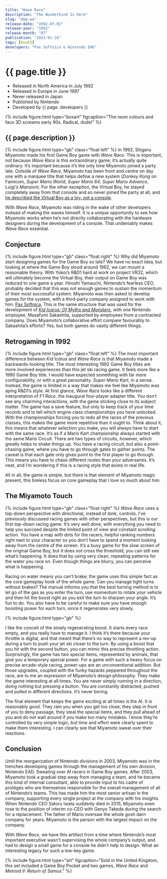 ```yaml
---
title: "Wave Race"
description: "The Wunderkind Is Here"
slug: "dmg-wa"
release-date: "1992-07-01"
release-year: "1992"
release-month: "07"
publication: "2021-01-16"
tags: [book3]
developers: "Pax Softnica & Nintendo EAD"
---
```

# {{ page.title }}

- Released in North America in July 1992
- Released in Europe in June 1997
- Never released in Japan
- Published by Nintendo
- Developed by {{ page. developers }}

{% include figure.html type="boxart" figcaption="The neon colours and faux 3D screams early 90s. Radical, dude!" %}

## {{ page.description }}

{% include figure.html type="gb" class="float left" %}
In 1992, Shigeru Miyamoto made his first Game Boy game with *Wave Race*. This is important, not because *Wave Race* is this extraordinary game; it’s actually quite ordinary. It’s important because it’s the only time Miyamoto joined a party late. Outside of *Wave Race*, Miyamoto has been front and centre on day one with a marquee title that helps define a new system (*Donkey Kong* on Famicom, *Super Mario World*, *Super Mario 64*, *Super Mario Advance*, *Luigi’s Mansion*). For the other exception, the Virtual Boy, he stayed completely away from that console and so never joined the party at all, and [he described the Virtual Boy as a toy, not a console](https://www.nintendo.co.uk/Iwata-Asks/Iwata-Asks-Nintendo-3DS/Vol-1-And-That-s-How-the-Nintendo-3DS-Was-Made/2-Shigeru-Miyamoto-Talks-Virtual-Boy/2-Shigeru-Miyamoto-Talks-Virtual-Boy-229419.html).

With *Wave Race*, Miyamoto was riding in the wake of other developers instead of making the waves himself. It is a unique opportunity to see how Miyamoto works when he’s not directly collaborating with the hardware designers during the development of a console. That undeniably makes *Wave Race* essential.

## Conjecture

{% include figure.html type="gb" class="float right" %}
Why did Miyamoto start designing games for the Game Boy so late? We have no exact idea, but looking at where the Game Boy stood around 1992, we can mount a reasonable theory. With Yokoi’s R&D1 hard at work on project VR32, which will ultimately become the Virtual Boy, their output on Game Boy was reduced to one game a year. Hiroshi Yamauchi, Nintendo’s fearless CEO, probably decided that this was not enough games to sustain the momentum of their most successful system. Miyamoto was then asked to develop games for the system, with a third-party company assigned to work with him: [Pax Softnica](https://www.giantbomb.com/pax-softonica/3010-5009/). This is the same structure that was used for the development of [*Kid Icarus: Of Myths and Monsters*](/articles/dmg-ka), with one Nintendo employee, Masafumi Sakashita, supported by employees from a contracted company. Does Miyamoto’s collaborative effort compare favourably to Sakashita’s efforts? Yes, but both games do vastly different things.

## Retrogaming in 1992

{% include figure.html type="gb" class="float left" %}
The most important difference between *Kid Icarus* and *Wave Race* is that Miyamoto made a backwards-looking title. The most interesting 1992 Game Boy titles are more involved experiences than this jet ski racing game. It feels more like a 1990 Game Boy title. I would have expected something with far more configurability, or with a great personality. *Super Mario Kart*, in a sense. Instead, the game is limited in a way that makes me feel like Miyamoto was aping R&D1’s style. At first glance, *Wave Race* looks like a different interpretation of *F1 Race*, the inaugural four-player adapter title. You don’t see any charming interactions, with the game sticking close to its subject matter. The game has a save feature, but only to keep track of your time records and to tell which engine class championships you have unlocked. With the championships forcing you to redo all the races of the previous classes, this makes the game more repetitive than it ought to. Think about it, this means that whatever selection you make, you will always have to start with the same race. It’s as if a Mario Kart championship always started with the same Mario Circuit. There are two types of circuits, however, which greatly helps to shake things up. You have a racing circuit, but also a point-chasing game, where you have to go through gates to gather points. The caveat is that each gate only gives point to the first player to go through. This means you have to chase different routes than your adversaries. It’s neat, and I’m wondering if this is a racing style that exists in real life. 

All in all, the game is simple, but there is that element of Miyamoto magic present, this tireless focus on core gameplay that I love so much about him. 

## The Miyamoto Touch

{% include figure.html type="gb" class="float right" %}
*Wave Race* uses a top-down perspective with directional, instead of *tank*, controls. I’ve previously discussed racing games with other perspectives, but this is our first top-down racing game. It’s very well done, with everything you need to help you succeed despite the limited point of view and constant scrolling action. You have a map with dots for the racers, helpful ranking numbers right next to your character so you don’t have to spend a moment looking away from the centre of the screen. It’s a busy game for the slow screen of the original Game Boy, but it does not cross the threshold; you can still see what’s happening. It does that by using very clean, repeating patterns for the water you race on. Even though things are blurry, you can perceive what is happening. 

Racing on water means you can’t brake; the game uses this simple fact as the core gameplay hook of the whole game. Can you manage tight turns without brakes? The manual informs you that the best turning method is to let go of the gas as you enter the turn, use momentum to rotate your vehicle and then hit the boost right as you exit the turn to sharpen your angle. It’s fun to do. You also have to be careful to make sure you have enough boosting power for each turn, since it regenerates very slowly.

{% include figure.html type="gb" %}

I like the conceit of the slowly regenerating boost. It starts every race empty, and you really have to manage it. I think it’s there because your throttle is digital, and that meant that there’s no way to represent a rev-up during a turn to push your jet ski closer to the turn. By using a boost that you hit with the second button, you can mimic this precise throttling action. Surprisingly, the game has two special items, represented by animals, that give you a temporary special power. For a game with such a heavy focus on precise arcade-style racing, power-ups are an unconventional addition. But those upgrades, coupled with the funky hazards peppered throughout the race, are to me an expression of Miyamoto’s design philosophy. They make the game interesting at all times. You are never simply running in a direction, doing nothing but pressing a button. You are constantly distracted, pushed and pulled in different directions. It’s never boring.

The final element that keeps the game exciting at all times is the AI. It is reasonably good. They ram you when you get too close, they step in front of you to deny passage, they steal the special items, and they pull ahead of you and do not wait around if you make too many mistakes. I know they’re controlled by very simple logic, but time and effort were clearly spent to make them interesting. I can clearly see that Miyamoto sweat over their reactions.

## Conclusion

Until the reorganization of Nintendo divisions in 2003, Miyamoto was in the trenches developing games through the management of his own division, Nintendo EAD. Sweating over AI racers in Game Boy games. After 2003, Miyamoto took a gradual step away from managing a team, and he became this kind of internal consultant, able to provide input to his cadre of protégés who are themselves responsible for the overall management of all of Nintendo’s teams. This has made him the most senior artisan in the company, supporting every single project at the company with his insights. When Nintendo CEO Satoru Iwata suddenly died in 2015, Miyamoto even rose to the position of interim co-CEO with Genyo Takeda during the search for a replacement. The father of Mario oversaw the whole gosh darn company for years. Miyamoto is the person with the largest impact on the company.

With *Wave Race*, we have this artifact from a time where Nintendo’s most important executive wasn’t supervising the whole company’s output, and had to design a small game for a console he didn’t help to design. What an interesting legacy for such a low-key game.

{% include figure.html type="art" figcaption="Sold in the United Kingdom, this set included a Game Boy Pocket and two games, *Wave Race* and *Metroid II: Return of Samus*." %}